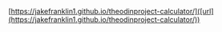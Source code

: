 [https://jakefranklin1.github.io/theodinproject-calculator/]([url](https://jakefranklin1.github.io/theodinproject-calculator/))
